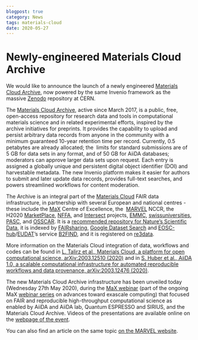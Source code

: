 ```yaml
---
blogpost: true
category: News
tags: materials-cloud
date: 2020-05-27
---
```


# Newly-engineered Materials Cloud Archive

We would like to announce the launch of a newly engineered [Materials Cloud Archive](https://archive.materialscloud.org/), now powered by the same Invenio framework as the massive [Zenodo](https://zenodo.org/) repository at CERN.

The [Materials Cloud Archive](https://archive.materialscloud.org/), active since March 2017, is a public, free, open-access repository for research data and tools in computational materials science and in related experimental efforts, inspired by the archive initiatives for preprints. It provides the capability to upload and persist arbitrary data records from anyone in the community with a minimum guaranteed 10-year retention time per record. Currently, 0.5 petabytes are already allocated; the  limits for standard submissions are of 5 GB for data sets in any format, and of 50 GB for AiiDA databases; moderators can approve larger data sets upon request. Each entry is assigned a globally unique and persistent digital object identifier (DOI) and harvestable metadata. The new Invenio platform makes it easier for authors to submit and later update data records, provides full-text searches, and powers streamlined workflows for content moderation.

The Archive is an integral part of the [Materials Cloud](https://www.materialscloud.org/) FAIR data infrastructure, in partnership with several European and national centres - these include the [MaX](http://www.max-centre.eu/) Centre of Excellence, the  [MARVEL](https://nccr-marvel.ch/) NCCR, the H2020 [MarketPlace](https://www.the-marketplace-project.eu/), [NFFA](http://www.nffa.eu/), and [Intersect](http://intersect-project.eu/) projects, [EMMC](https://emmc.eu/), [swissuniversities](https://www.materialscloud.org/swissuniversities), [PASC](https://www.pasc-ch.org/), and [OSSCAR](https://www.osscar.org/). It is a [recommended repository for Nature’s Scientific Data](https://www.nature.com/sdata/policies/repositories), it is indexed by [FAIRsharing](https://fairsharing.org/biodbcore-001089/), [Google Dataset Search](https://datasetsearch.research.google.com/search?query=Materials%20Cloud) and [EOSC-hub](https://www.eosc-hub.eu/)/[EUDAT](https://www.eudat.eu/)’s service [B2FIND](http://b2find.eudat.eu/organization/materialscloud), and it is registered on [re3data](https://www.re3data.org/repository/r3d100012611).

More information on the Materials Cloud integration of data, workflows and codes can be found in [L. Talirz et al., Materials Cloud, a platform for open computational science, arXiv:2003.12510 (2020)](https://arxiv.org/abs/2003.12510) and in [S. Huber et al., AiiDA 1.0, a scalable computational infrastructure for automated reproducible workflows and data provenance, arXiv:2003.12476 (2020)](https://arxiv.org/abs/2003.12476).

The new Materials Cloud Archive infrastructure has been unveiled today (Wednesday 27th May 2020), during the [MaX webinar](http://www.max-centre.eu/webinar/managing-simplifying-and-disseminating-high-throughput-computational-materials-science-aiida) (part of the ongoing MaX [webinar series](http://www.max-centre.eu/webinar) on advances toward exascale computing) that focused on FAIR and reproducible high-throughput computational science as enabled by AiiDA and AiiDA lab, Quantum ESPRESSO and SIRIUS, and the Materials Cloud Archive. Videos of the presentations are available online on the [webpage of the event](http://www.max-centre.eu/webinar/managing-simplifying-and-disseminating-high-throughput-computational-materials-science-aiida).

You can also find an article on the same topic [on the MARVEL website](https://nccr-marvel.ch/news/communication/MCArchiveUpdate).
